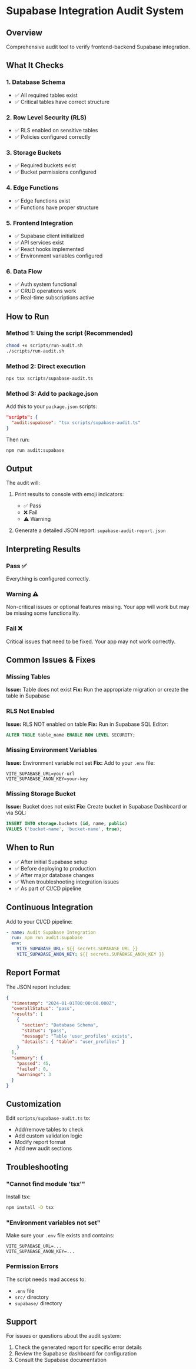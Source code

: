 # Supabase Integration Audit System

## Overview
Comprehensive audit tool to verify frontend-backend Supabase integration.

## What It Checks

### 1. Database Schema
- ✅ All required tables exist
- ✅ Critical tables have correct structure

### 2. Row Level Security (RLS)
- ✅ RLS enabled on sensitive tables
- ✅ Policies configured correctly

### 3. Storage Buckets
- ✅ Required buckets exist
- ✅ Bucket permissions configured

### 4. Edge Functions
- ✅ Edge functions exist
- ✅ Functions have proper structure

### 5. Frontend Integration
- ✅ Supabase client initialized
- ✅ API services exist
- ✅ React hooks implemented
- ✅ Environment variables configured

### 6. Data Flow
- ✅ Auth system functional
- ✅ CRUD operations work
- ✅ Real-time subscriptions active

## How to Run

### Method 1: Using the script (Recommended)
```bash
chmod +x scripts/run-audit.sh
./scripts/run-audit.sh
```

### Method 2: Direct execution
```bash
npx tsx scripts/supabase-audit.ts
```

### Method 3: Add to package.json
Add this to your `package.json` scripts:
```json
"scripts": {
  "audit:supabase": "tsx scripts/supabase-audit.ts"
}
```

Then run:
```bash
npm run audit:supabase
```

## Output

The audit will:
1. Print results to console with emoji indicators:
   - ✅ Pass
   - ❌ Fail
   - ⚠️ Warning

2. Generate a detailed JSON report: `supabase-audit-report.json`

## Interpreting Results

### Pass ✅
Everything is configured correctly.

### Warning ⚠️
Non-critical issues or optional features missing. Your app will work but may be missing some functionality.

### Fail ❌
Critical issues that need to be fixed. Your app may not work correctly.

## Common Issues & Fixes

### Missing Tables
**Issue:** Table does not exist
**Fix:** Run the appropriate migration or create the table in Supabase

### RLS Not Enabled
**Issue:** RLS NOT enabled on table
**Fix:** Run in Supabase SQL Editor:
```sql
ALTER TABLE table_name ENABLE ROW LEVEL SECURITY;
```

### Missing Environment Variables
**Issue:** Environment variable not set
**Fix:** Add to your `.env` file:
```
VITE_SUPABASE_URL=your-url
VITE_SUPABASE_ANON_KEY=your-key
```

### Missing Storage Bucket
**Issue:** Bucket does not exist
**Fix:** Create bucket in Supabase Dashboard or via SQL:
```sql
INSERT INTO storage.buckets (id, name, public)
VALUES ('bucket-name', 'bucket-name', true);
```

## When to Run

- ✅ After initial Supabase setup
- ✅ Before deploying to production
- ✅ After major database changes
- ✅ When troubleshooting integration issues
- ✅ As part of CI/CD pipeline

## Continuous Integration

Add to your CI/CD pipeline:
```yaml
- name: Audit Supabase Integration
  run: npm run audit:supabase
  env:
    VITE_SUPABASE_URL: ${{ secrets.SUPABASE_URL }}
    VITE_SUPABASE_ANON_KEY: ${{ secrets.SUPABASE_ANON_KEY }}
```

## Report Format

The JSON report includes:
```json
{
  "timestamp": "2024-01-01T00:00:00.000Z",
  "overallStatus": "pass",
  "results": [
    {
      "section": "Database Schema",
      "status": "pass",
      "message": "Table 'user_profiles' exists",
      "details": { "table": "user_profiles" }
    }
  ],
  "summary": {
    "passed": 45,
    "failed": 0,
    "warnings": 3
  }
}
```

## Customization

Edit `scripts/supabase-audit.ts` to:
- Add/remove tables to check
- Add custom validation logic
- Modify report format
- Add new audit sections

## Troubleshooting

### "Cannot find module 'tsx'"
Install tsx:
```bash
npm install -D tsx
```

### "Environment variables not set"
Make sure your `.env` file exists and contains:
```
VITE_SUPABASE_URL=...
VITE_SUPABASE_ANON_KEY=...
```

### Permission Errors
The script needs read access to:
- `.env` file
- `src/` directory
- `supabase/` directory

## Support

For issues or questions about the audit system:
1. Check the generated report for specific error details
2. Review the Supabase dashboard for configuration
3. Consult the Supabase documentation
